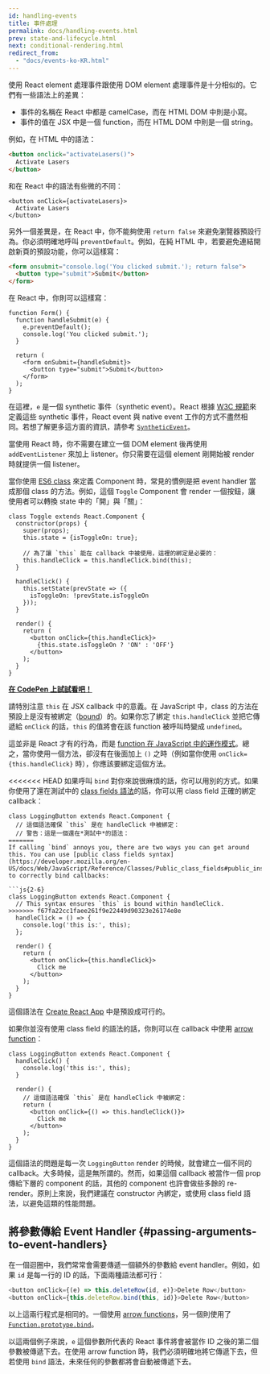 ```yaml
---
id: handling-events
title: 事件處理
permalink: docs/handling-events.html
prev: state-and-lifecycle.html
next: conditional-rendering.html
redirect_from:
  - "docs/events-ko-KR.html"
---
```


使用 React element 處理事件跟使用 DOM element 處理事件是十分相似的。它們有一些語法上的差異：

* 事件的名稱在 React 中都是 camelCase，而在 HTML DOM 中則是小寫。
* 事件的值在 JSX 中是一個 function，而在 HTML DOM 中則是一個 string。

例如，在 HTML 中的語法：

```html
<button onclick="activateLasers()">
  Activate Lasers
</button>
```

和在 React 中的語法有些微的不同：

```js{1}
<button onClick={activateLasers}>
  Activate Lasers
</button>
```

另外一個差異是，在 React 中，你不能夠使用 `return false` 來避免瀏覽器預設行為。你必須明確地呼叫 `preventDefault`。例如，在純 HTML 中，若要避免連結開啟新頁的預設功能，你可以這樣寫：

```html
<form onsubmit="console.log('You clicked submit.'); return false">
  <button type="submit">Submit</button>
</form>
```

在 React 中，你則可以這樣寫：

```js{3}
function Form() {
  function handleSubmit(e) {
    e.preventDefault();
    console.log('You clicked submit.');
  }

  return (
    <form onSubmit={handleSubmit}>
      <button type="submit">Submit</button>
    </form>
  );
}
```

在這裡，`e` 是一個 synthetic 事件（synthetic event）。React 根據 [W3C 規範](https://www.w3.org/TR/DOM-Level-3-Events/)來定義這些 synthetic 事件，React event 與 native event 工作的方式不盡然相同。若想了解更多這方面的資訊，請參考 [`SyntheticEvent`](/docs/events.html)。

當使用 React 時，你不需要在建立一個 DOM element 後再使用 `addEventListener` 來加上 listener。你只需要在這個 element 剛開始被 render 時就提供一個 listener。

當你使用 [ES6 class](https://developer.mozilla.org/en/docs/Web/JavaScript/Reference/Classes) 來定義 Component 時，常見的慣例是把 event handler 當成那個 class 的方法。例如，這個 `Toggle` Component 會 render 一個按鈕，讓使用者可以轉換 state 中的「開」與「關」：

```js{6,7,10-14,18}
class Toggle extends React.Component {
  constructor(props) {
    super(props);
    this.state = {isToggleOn: true};

    // 為了讓 `this` 能在 callback 中被使用，這裡的綁定是必要的：
    this.handleClick = this.handleClick.bind(this);
  }

  handleClick() {
    this.setState(prevState => ({
      isToggleOn: !prevState.isToggleOn
    }));
  }

  render() {
    return (
      <button onClick={this.handleClick}>
        {this.state.isToggleOn ? 'ON' : 'OFF'}
      </button>
    );
  }
}
```

[**在 CodePen 上試試看吧！**](https://codepen.io/gaearon/pen/xEmzGg?editors=0010)

請特別注意 `this` 在 JSX callback 中的意義。在 JavaScript 中，class 的方法在預設上是沒有被綁定（[bound](https://developer.mozilla.org/zh-TW/docs/Web/JavaScript/Reference/Global_objects/Function/bind)）的。如果你忘了綁定 `this.handleClick` 並把它傳遞給 `onClick` 的話，`this` 的值將會在該 function 被呼叫時變成 `undefined`。

這並非是 React 才有的行為，而是 [function 在 JavaScript 中的運作模式](https://www.smashingmagazine.com/2014/01/understanding-javascript-function-prototype-bind/)。總之，當你使用一個方法，卻沒有在後面加上 `()` 之時（例如當你使用 `onClick={this.handleClick}` 時），你應該要綁定這個方法。

<<<<<<< HEAD
如果呼叫 `bind` 對你來說很麻煩的話，你可以用別的方式。如果你使用了還在測試中的 [class fields 語法](https://babeljs.io/docs/plugins/transform-class-properties/)的話，你可以用 class field 正確的綁定 callback：

```js{2-6}
class LoggingButton extends React.Component {
  // 這個語法確保 `this` 是在 handleClick 中被綁定：
  // 警告：這是一個還在*測試中*的語法：
=======
If calling `bind` annoys you, there are two ways you can get around this. You can use [public class fields syntax](https://developer.mozilla.org/en-US/docs/Web/JavaScript/Reference/Classes/Public_class_fields#public_instance_fields) to correctly bind callbacks:

```js{2-6}
class LoggingButton extends React.Component {
  // This syntax ensures `this` is bound within handleClick.
>>>>>>> f67fa22cc1faee261f9e22449d90323e26174e8e
  handleClick = () => {
    console.log('this is:', this);
  };

  render() {
    return (
      <button onClick={this.handleClick}>
        Click me
      </button>
    );
  }
}
```

這個語法在 [Create React App](https://github.com/facebookincubator/create-react-app) 中是預設成可行的。

如果你並沒有使用 class field 的語法的話，你則可以在 callback 中使用 [arrow function](https://developer.mozilla.org/en/docs/Web/JavaScript/Reference/Functions/Arrow_functions)：

```js{7-9}
class LoggingButton extends React.Component {
  handleClick() {
    console.log('this is:', this);
  }

  render() {
    // 這個語法確保 `this` 是在 handleClick 中被綁定：
    return (
      <button onClick={() => this.handleClick()}>
        Click me
      </button>
    );
  }
}
```

這個語法的問題是每一次 `LoggingButton` render 的時候，就會建立一個不同的 callback。大多時候，這是無所謂的。然而，如果這個 callback 被當作一個 prop 傳給下層的 component 的話，其他的 component 也許會做些多餘的 re-render。原則上來說，我們建議在 constructor 內綁定，或使用 class field 語法，以避免這類的性能問題。

## 將參數傳給 Event Handler {#passing-arguments-to-event-handlers}

在一個迴圈中，我們常常會需要傳遞一個額外的參數給 event handler。例如，如果 `id` 是每一行的 ID 的話，下面兩種語法都可行：

```js
<button onClick={(e) => this.deleteRow(id, e)}>Delete Row</button>
<button onClick={this.deleteRow.bind(this, id)}>Delete Row</button>
```

以上這兩行程式是相同的。一個使用 [arrow functions](https://developer.mozilla.org/zh-TW/docs/Web/JavaScript/Reference/Functions/Arrow_functions)，另一個則使用了[`Function.prototype.bind`](https://developer.mozilla.org/zh-TW/docs/Web/JavaScript/Reference/Global_objects/Function/bind)。

以這兩個例子來說，`e` 這個參數所代表的 React 事件將會被當作 ID 之後的第二個參數被傳遞下去。在使用 arrow function 時，我們必須明確地將它傳遞下去，但若使用 `bind` 語法，未來任何的參數都將會自動被傳遞下去。
